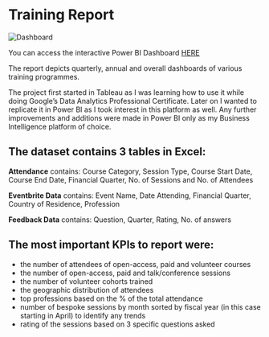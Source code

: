 # Training Report

![Dashboard](https://github.com/aaron-nathaniel/PowerBI_Reports/blob/main/training_report_dashboard.png)

You can access the interactive Power BI Dashboard [HERE](https://app.powerbi.com/reportEmbed?reportId=b1166d77-2e33-4d5a-b0c7-cded082d3a0d&autoAuth=true&ctid=3de1f4bf-5be5-448f-bdbe-855f267919d2)

The report depicts quarterly, annual and overall dashboards of various training programmes. 

The project first started in Tableau as I was learning how to use it while doing Google’s Data Analytics Professional Certificate. Later on I wanted to replicate it in Power BI as I took interest in this platform as well. Any further improvements and additions were made in Power BI only as my Business Intelligence platform of choice.

## The dataset contains 3 tables in Excel:

**Attendance** contains: Course Category, Session Type, Course Start Date, Course End Date, Financial Quarter, No. of Sessions and No. of Attendees

**Eventbrite Data** contains: Event Name, Date Attending, Financial Quarter, Country of Residence, Profession

**Feedback Data** contains: Question, Quarter, Rating, No. of answers

## The most important KPIs to report were:

- the number of attendees of open-access, paid and volunteer courses
- the number of open-access, paid and talk/conference sessions
- the number of volunteer cohorts trained
- the geographic distribution of attendees
- top professions based on the % of the total attendance
- number of bespoke sessions by month sorted by fiscal year (in this case starting in April) to identify any trends
- rating of the sessions based on 3 specific questions asked
